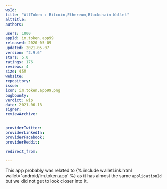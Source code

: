 ```yaml
---
wsId: 
title: "AllToken : Bitcoin,Ethereum,Blockchain Wallet"
altTitle: 
authors:

users: 1000
appId: im.token.app99
released: 2020-05-09
updated: 2021-05-07
version: "2.9.6"
stars: 5.0
ratings: 176
reviews: 4
size: 45M
website: 
repository: 
issue: 
icon: im.token.app99.png
bugbounty: 
verdict: wip
date: 2021-06-18
signer: 
reviewArchive:


providerTwitter: 
providerLinkedIn: 
providerFacebook: 
providerReddit: 

redirect_from:

---
```



This app probably was related to
{% include walletLink.html wallet='android/im.token.app' %} as it has almost
the same `applicationId` but we did not get to look closer into it.
